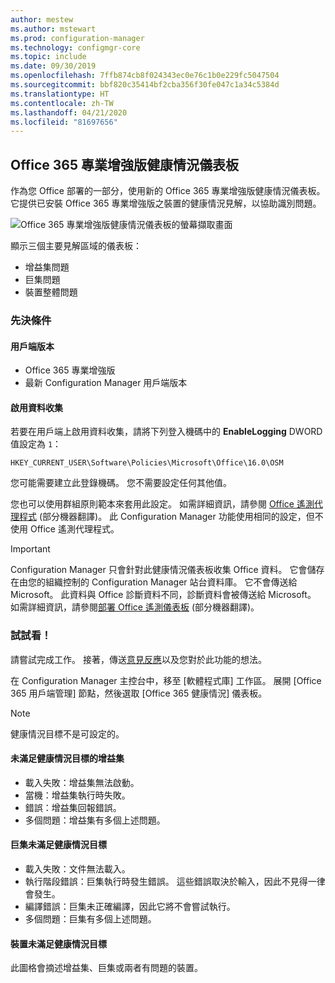 ```yaml
---
author: mestew
ms.author: mstewart
ms.prod: configuration-manager
ms.technology: configmgr-core
ms.topic: include
ms.date: 09/30/2019
ms.openlocfilehash: 7ffb874cb8f024343ec0e76c1b0e229fc5047504
ms.sourcegitcommit: bbf820c35414bf2cba356f30fe047c1a34c5384d
ms.translationtype: HT
ms.contentlocale: zh-TW
ms.lasthandoff: 04/21/2020
ms.locfileid: "81697656"
---
```

## <a name="office-365-proplus-health-dashboard"></a><a name="bkmk_o365health"></a> Office 365 專業增強版健康情況儀表板

<!--4488301-->

作為您 Office 部署的一部分，使用新的 Office 365 專業增強版健康情況儀表板。 它提供已安裝 Office 365 專業增強版之裝置的健康情況見解，以協助識別問題。

![Office 365 專業增強版健康情況儀表板的螢幕擷取畫面](../../media/4488301-o365-health.png)

顯示三個主要見解區域的儀表板：

- 增益集問題
- 巨集問題
- 裝置整體問題

### <a name="prerequisites"></a>先決條件

#### <a name="client-versions"></a>用戶端版本

- Office 365 專業增強版
- 最新 Configuration Manager 用戶端版本

#### <a name="enable-data-collection"></a>啟用資料收集

若要在用戶端上啟用資料收集，請將下列登入機碼中的 **EnableLogging** DWORD 值設定為 `1`：

`HKEY_CURRENT_USER\Software\Policies\Microsoft\Office\16.0\OSM`

您可能需要建立此登錄機碼。 您不需要設定任何其他值。

您也可以使用群組原則範本來套用此設定。 如需詳細資訊，請參閱 [Office 遙測代理程式](https://docs.microsoft.com/deployoffice/compat/deploy-telemetry-dashboard#office-telemetry-agent) \(部分機器翻譯\)。 此 Configuration Manager 功能使用相同的設定，但不使用 Office 遙測代理程式。

> [!IMPORTANT]
> Configuration Manager 只會針對此健康情況儀表板收集 Office 資料。 它會儲存在由您的組織控制的 Configuration Manager 站台資料庫。 它不會傳送給 Microsoft。 此資料與 Office 診斷資料不同，診斷資料會被傳送給 Microsoft。 如需詳細資訊，請參閱[部署 Office 遙測儀表板](https://docs.microsoft.com/deployoffice/compat/deploy-telemetry-dashboard) \(部分機器翻譯\)。

### <a name="try-it-out"></a>試試看！

請嘗試完成工作。 接著，傳送[意見反應](../../../../understand/find-help.md#product-feedback)以及您對於此功能的想法。

在 Configuration Manager 主控台中，移至 [軟體程式庫]  工作區。 展開 [Office 365 用戶端管理]  節點，然後選取 [Office 365 健康情況]  儀表板。

> [!NOTE]
> 健康情況目標不是可設定的。

#### <a name="add-ins-not-meeting-health-goals"></a>未滿足健康情況目標的增益集

- 載入失敗：增益集無法啟動。
- 當機：增益集執行時失敗。
- 錯誤：增益集回報錯誤。
- 多個問題：增益集有多個上述問題。

#### <a name="macros-not-meeting-health-goals"></a>巨集未滿足健康情況目標

- 載入失敗：文件無法載入。
- 執行階段錯誤：巨集執行時發生錯誤。 這些錯誤取決於輸入，因此不見得一律會發生。
- 編譯錯誤：巨集未正確編譯，因此它將不會嘗試執行。
- 多個問題：巨集有多個上述問題。

#### <a name="devices-not-meeting-health-goals"></a>裝置未滿足健康情況目標

此圖格會摘述增益集、巨集或兩者有問題的裝置。
